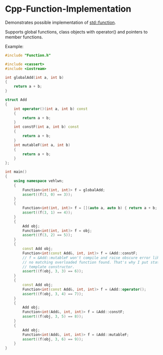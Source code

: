 # Cpp-Function-Implementation

Demonstrates possible implementation of [std::function](https://en.cppreference.com/w/cpp/utility/functional/function).

Supports global functions, class objects with operator() and pointers to member functions.

Example:
```C++
#include "Function.h"

#include <cassert>
#include <iostream>

int globalAdd(int a, int b)
{
    return a + b;
}

struct Add
{
    int operator()(int a, int b) const
    {
        return a + b;
    }
    int constF(int a, int b) const
    {
        return a + b;
    }
    int mutableF(int a, int b)
    {
        return a + b;
    }
};

int main()
{
    using namespace vehlwn;
    {
        Function<int(int, int)> f = globalAdd;
        assert((f(3, 0) == 3));
    }
    {
        Function<int(int, int)> f = [](auto a, auto b) { return a + b; };
        assert((f(3, 1) == 4));
    }
    {
        Add obj;
        Function<int(int, int)> f = obj;
        assert((f(3, 2) == 5));
    }
    {
        const Add obj;
        Function<int(const Add&, int, int)> f = &Add::constF;
        // f = &Add::mutableF won't compile and raise obscure error like std::invoke:
        // no matching overloaded function found. That's why I put static assert in
        // template constructor.
        assert((f(obj, 3, 3) == 6));
    }
    {
        const Add obj;
        Function<int(const Add&, int, int)> f = &Add::operator();
        assert((f(obj, 3, 4) == 7));
    }
    {
        Add obj;
        Function<int(Add&, int, int)> f = &Add::constF;
        assert((f(obj, 3, 5) == 8));
    }
    {
        Add obj;
        Function<int(Add&, int, int)> f = &Add::mutableF;
        assert((f(obj, 3, 6) == 9));
    }
}
```
